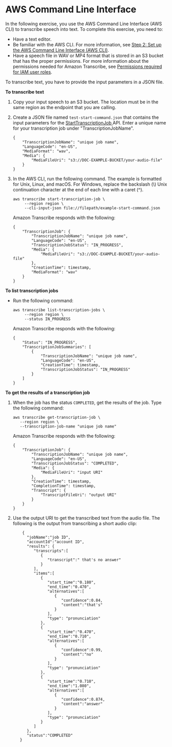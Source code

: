 # AWS Command Line Interface<a name="getting-started-cli"></a>

In the following exercise, you use the AWS Command Line Interface \(AWS CLI\) to transcribe speech into text\. To complete this exercise, you need to: 
+ Have a text editor\.
+ Be familiar with the AWS CLI\. For more information, see [Step 2: Set up the AWS Command Line Interface \(AWS CLI\)](setup-awscli.md)\.
+ Have a speech file in WAV or MP4 format that is stored in an S3 bucket that has the proper permissions\. For more information about the permissions needed for Amazon Transcribe, see [Permissions required for IAM user roles](security_iam_id-based-policy-examples.md#auth-role-iam-user)\.

To transcribe text, you have to provide the input parameters in a JSON file\.

**To transcribe text**

1. Copy your input speech to an S3 bucket\. The location must be in the same region as the endpoint that you are calling\.

1. Create a JSON file named `test-start-command.json` that contains the input parameters for the [ StartTranscriptionJob ](API_StartTranscriptionJob.md) API\. Enter a unique name for your transcription job under "TranscriptionJobName"\.

   ```
   {
       "TranscriptionJobName": "unique job name", 
       "LanguageCode": "en-US", 
       "MediaFormat": "wav", 
       "Media": {
           "MediaFileUri": "s3://DOC-EXAMPLE-BUCKET/your-audio-file"
       }
   }
   ```

1. In the AWS CLI, run the following command\. The example is formatted for Unix, Linux, and macOS\. For Windows, replace the backslash \(\\\) Unix continuation character at the end of each line with a caret \(^\)\.

   ```
   aws transcribe start-transcription-job \
        --region region \
        --cli-input-json file://filepath/example-start-command.json
   ```

   Amazon Transcribe responds with the following:

   ```
   {
       "TranscriptionJob": {
           "TranscriptionJobName": "unique job name",
           "LanguageCode": "en-US",
           "TranscriptionJobStatus": "IN_PROGRESS",
           "Media": {
               "MediaFileUri": "s3://DOC-EXAMPLE-BUCKET/your-audio-file"
           },
           "CreationTime": timestamp,
           "MediaFormat": "wav"
       }
   }
   ```

**To list transcription jobs**
+ Run the following command:

  ```
  aws transcribe list-transcription-jobs \
       --region region \
       --status IN_PROGRESS
  ```

  Amazon Transcribe responds with the following:

  ```
  {
      "Status": "IN_PROGRESS",
      "TranscriptionJobSummaries": [
          {
              "TranscriptionJobName": "unique job name",
              "LanguageCode": "en-US",
              "CreationTime": timestamp,
              "TranscriptionJobStatus": "IN_PROGRESS"
          }
      ]
  }
  ```

**To get the results of a transcription job**

1. When the job has the status `COMPLETED`, get the results of the job\. Type the following command:

   ```
   aws transcribe get-transcription-job \
      --region region \
      --transcription-job-name "unique job name"
   ```

   Amazon Transcribe responds with the following:

   ```
   {
       "TranscriptionJob": {
           "TranscriptionJobName": "unique job name",
           "LanguageCode": "en-US",
           "TranscriptionJobStatus": "COMPLETED",
           "Media": {
               "MediaFileUri": "input URI"
           },
           "CreationTime": timestamp,
           "CompletionTime": timestamp,
           "Transcript": {
               "TranscriptFileUri": "output URI"
           }
       }
   }
   ```

1. Use the output URI to get the transcribed text from the audio file\. The following is the output from transcribing a short audio clip:

   ```
       {
         "jobName":"job ID",
         "accountId":"account ID",
         "results": {
            "transcripts":[
               {
                  "transcript":" that's no answer"  
               }
            ],
            "items":[
               {
                  "start_time":"0.180",
                  "end_time":"0.470",
                  "alternatives":[
                     {
                        "confidence":0.84,
                        "content":"that's"
                     }
                  ],
                  "type": "pronunciation"
               },
               {
                  "start_time":"0.470",
                  "end_time":"0.710",
                  "alternatives":[
                     {
                        "confidence":0.99,
                        "content":"no"
                     }
                  ],
                  "type": "pronunciation"
               },
               {
                  "start_time":"0.710",
                  "end_time":"1.080",
                  "alternatives":[
                     {
                        "confidence":0.874,
                        "content":"answer"
                     }
                  ],
                  "type": "pronunciation"
               }
            ]
         },
         "status":"COMPLETED"
      }
   ```
